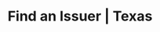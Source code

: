 ---
layout: location
title: Find an Issuer | Texas
nav: none
location: Texas
smart_issuer: false
registry: https://dshs.texas.gov/immunize/immtrac/default.shtm
---